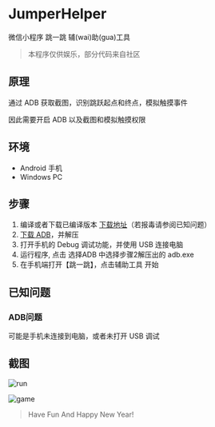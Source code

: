 # JumperHelper

微信小程序 跳一跳 辅(wai)助(gua)工具

> 本程序仅供娱乐，部分代码来自社区

## 原理

通过 ADB 获取截图，识别跳跃起点和终点，模拟触摸事件

因此需要开启 ADB 以及截图和模拟触摸权限

## 环境

* Android 手机
* Windows PC

## 步骤

1. 编译或者下载已编译版本 [下载地址](https://raw.githubusercontent.com/Nihiue/JumpHelper/master/static/JumpHelper.exe)（若报毒请参阅已知问题）
2. [下载 ADB](https://raw.githubusercontent.com/Nihiue/JumpHelper/master/static/platform-tools-latest-windows.zip)，并解压
3. 打开手机的 Debug 调试功能，并使用 USB 连接电脑
4. 运行程序, 点击 选择ADB 中选择步骤2解压出的 adb.exe
5. 在手机端打开【跳一跳】，点击辅助工具 开始

## 已知问题

### ADB问题

可能是手机未连接到电脑，或者未打开 USB 调试


## 截图

![run](https://raw.githubusercontent.com/Nihiue/JumpHelper/master/static/run.png)

![game](https://raw.githubusercontent.com/Nihiue/JumpHelper/master/static/game.jpg)




> Have Fun And Happy New Year!
